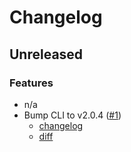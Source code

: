 <!--- This file is only needed so that workflow tests can run (they update this changelog) -->
# Changelog

## Unreleased

### Features

- n/a
- Bump CLI to v2.0.4 ([#1](https://github.com/denrase/github-workflows/pull/1))
  - [changelog](https://github.com/getsentry/sentry-cli/blob/master/CHANGELOG.md#204)
  - [diff](https://github.com/getsentry/sentry-cli/compare/2.0.0...2.0.4)

